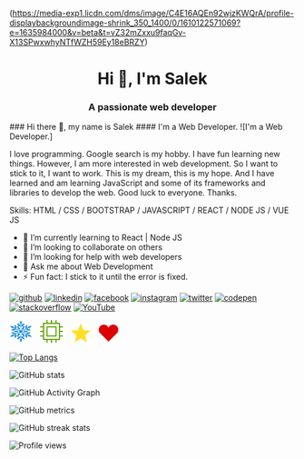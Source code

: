 (https://media-exp1.licdn.com/dms/image/C4E16AQEn92wjzKWQrA/profile-displaybackgroundimage-shrink_350_1400/0/1610122571069?e=1635984000&v=beta&t=vZ32mZxxu9faqGv-X13SPwxwhyNTfWZH59Ey18eBRZY)
<h1 align="center">Hi 👋, I'm Salek</h1>
<h3 align="center">A passionate web developer</h3>
### Hi there 👋, my name is Salek
#### I'm a Web Developer.
![I'm a Web Developer.]

I love programming. Google search is my hobby. I have fun learning new things. However, I am more interested in web development. So I want to stick to it, I want to work. This is my dream, this is my hope. And I have learned and am learning JavaScript and some of its frameworks and libraries to develop the web. Good luck to everyone. Thanks.


Skills: HTML / CSS / BOOTSTRAP / JAVASCRIPT / REACT / NODE JS / VUE JS 

- 🌱 I’m currently learning to React | Node JS 
- 👯 I’m looking to collaborate on others 
- 🤔 I’m looking for help with web developers 
- 💬 Ask me about Web Development 
- ⚡ Fun fact: I stick to it until the error is fixed. 


[<img src='https://cdn.jsdelivr.net/npm/simple-icons@3.0.1/icons/github.svg' alt='github' height='40'>](https://github.com/salekmia)  [<img src='https://cdn.jsdelivr.net/npm/simple-icons@3.0.1/icons/linkedin.svg' alt='linkedin' height='40'>](https://www.linkedin.com/in/salekalways/)  [<img src='https://cdn.jsdelivr.net/npm/simple-icons@3.0.1/icons/facebook.svg' alt='facebook' height='40'>](https://www.facebook.com/salekalways)  [<img src='https://cdn.jsdelivr.net/npm/simple-icons@3.0.1/icons/instagram.svg' alt='instagram' height='40'>](https://www.instagram.com/salekalways/)  [<img src='https://cdn.jsdelivr.net/npm/simple-icons@3.0.1/icons/twitter.svg' alt='twitter' height='40'>](https://twitter.com/salekalways)  [<img src='https://cdn.jsdelivr.net/npm/simple-icons@3.0.1/icons/codepen.svg' alt='codepen' height='40'>](https://codepen.io/salekalways)  [<img src='https://cdn.jsdelivr.net/npm/simple-icons@3.0.1/icons/stackoverflow.svg' alt='stackoverflow' height='40'>](https://stackoverflow.com/users/15304608/mohammad-abu-salek)  [<img src='https://cdn.jsdelivr.net/npm/simple-icons@3.0.1/icons/youtube.svg' alt='YouTube' height='40'>](https://www.youtube.com/channel/salekalways)  

<a href='https://archiveprogram.github.com/'><img src='https://raw.githubusercontent.com/acervenky/animated-github-badges/master/assets/acbadge.gif' width='40' height='40'></a> <a href='https://docs.github.com/en/developers'><img src='https://raw.githubusercontent.com/acervenky/animated-github-badges/master/assets/devbadge.gif' width='40' height='40'></a> <a href='https://stars.github.com/'><img src='https://raw.githubusercontent.com/acervenky/animated-github-badges/master/assets/starbadge.gif' width='35' height='35'></a> <a href='https://docs.github.com/en/github/supporting-the-open-source-community-with-github-sponsors'><img src='https://raw.githubusercontent.com/acervenky/animated-github-badges/master/assets/sponsorbadge.gif' width='35' height='35'></a> 

[![Top Langs](https://github-readme-stats.vercel.app/api/top-langs/?username=salekmia)](https://github.com/anuraghazra/github-readme-stats)

![GitHub stats](https://github-readme-stats.vercel.app/api?username=salekmia&show_icons=true)  

![GitHub Activity Graph](https://activity-graph.herokuapp.com/graph?username=salekmia)  

![GitHub metrics](https://metrics.lecoq.io/salekmia)  

![GitHub streak stats](https://github-readme-streak-stats.herokuapp.com/?user=salekmia)  

![Profile views](https://gpvc.arturio.dev/salekmia)  
